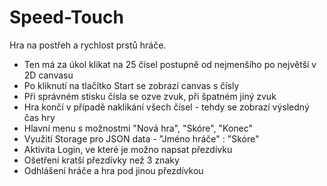 # Speed-Touch
Hra na postřeh a rychlost prstů hráče.
 - Ten má za úkol klikat na 25 čísel postupně od nejmenšího po největší v 2D canvasu
 - Po kliknutí na tlačítko Start se zobrazí canvas s čísly
 - Při správném stisku čísla se ozve zvuk, při špatném jiný zvuk
 - Hra končí v případě naklikání všech čísel - tehdy se zobrazí výsledný čas hry
 - Hlavní menu s možnostmi "Nová hra", "Skóre", "Konec"
 - Využití Storage pro JSON data - "Jméno hráče" : "Skóre"
 - Aktivita Login, ve které je možno napsat přezdívku
 - Ošetření kratší přezdívky než 3 znaky
 - Odhlášení hráče a hra pod jinou přezdívkou

